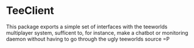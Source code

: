 TeeClient
=========

This package exports a simple set of interfaces with the teeworlds multiplayer system, sufficent to, for instance, make a chatbot or monitoring daemon without having to go through the ugly teeworlds source =P
